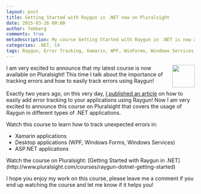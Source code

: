 ```yaml
---
layout: post
title: Getting Started with Raygun in .NET now on Pluralsight
date: 2015-03-26 00:00
author: fekberg
comments: true
metadescription: My course Getting Started with Raygun in .NET is now available on Pluralsight!
categories: .NET, C#
tags: Raygun, Error Tracking, Xamarin, WPF, WinForms, Windows Services, TopShelf, C#, CSharp, async, await, asynchronous programming, .NET, dotnet, CSharp 6.0, C# 6, Reflector
---
```

<img src="http://raygun.io/images/robots/homeRobot_right.png" alt="" style="float: right; margin-left: 10px; width: 60px;">I am very excited to announce that my latest course is now available on Pluralsight! This time I talk about the importance of tracking errors and how to easily track errors using Raygun!<br><br>Exactly two years ago, on this very day, [I published an article](https://www.filipekberg.se/2013/03/26/easy-error-tracking-in-your-applications/) on how to easily add error tracking to your applications using Raygun! Now I am very excited to announce this course on Pluralsight that covers the usage of Raygun in different types of .NET applications.

Watch this course to learn how to track unexpected errors in:

<ul>
  <li>Xamarin applications</li>
  <li>Desktop applications (WPF, Windows Forms, Windows Services)</li>
<li>ASP.NET applications</li>
</ul>
Watch the course on Pluralsight: [Getting Started with Raygun in .NET](http://www.pluralsight.com/courses/raygun-dotnet-getting-started)

I hope you enjoy my work on this course, please leave me a comment if you end up watching the course and let me know if it helps you!
